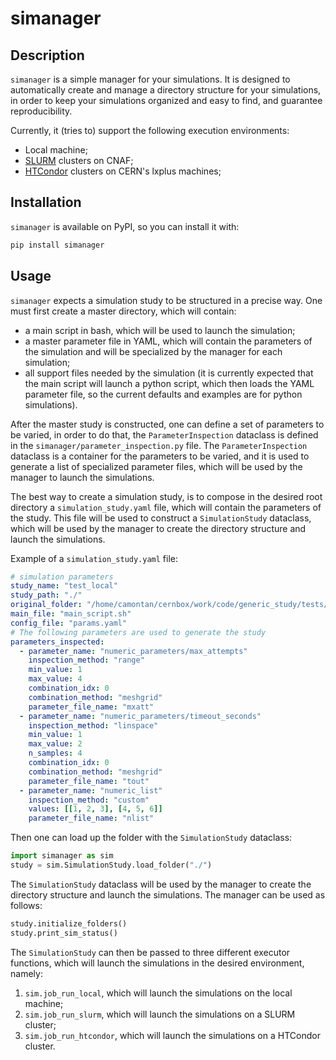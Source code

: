 # simanager
## Description

```simanager``` is a simple manager for your simulations. It is designed to automatically create and manage a directory structure for your simulations, in order to keep your simulations organized and easy to find, and guarantee reproducibility.

Currently, it (tries to) support the following execution environments:

* Local machine;
* [SLURM](https://slurm.schedmd.com/) clusters on CNAF;
* [HTCondor](https://research.cs.wisc.edu/htcondor/) clusters on CERN's lxplus machines;

## Installation

```simanager``` is available on PyPI, so you can install it with:

```bash
pip install simanager
```

## Usage

```simanager``` expects a simulation study to be structured in a precise way. One must first create a master directory, which will contain:

* a main script in bash, which will be used to launch the simulation;
* a master parameter file in YAML, which will contain the parameters of the simulation and will be specialized by the manager for each simulation;
* all support files needed by the simulation (it is currently expected that the main script will launch a python script, which then loads the YAML parameter file, so the current defaults and examples are for python simulations).

After the master study is constructed, one can define a set of parameters to be varied, in order to do that, the ```ParameterInspection``` dataclass is defined in the ```simanager/parameter_inspection.py``` file. The ```ParameterInspection``` dataclass is a container for the parameters to be varied, and it is used to generate a list of specialized parameter files, which will be used by the manager to launch the simulations.

The best way to create a simulation study, is to compose in the desired root directory a ```simulation_study.yaml``` file, which will contain the parameters of the study. This file will be used to construct a ```SimulationStudy``` dataclass, which will be used by the manager to create the directory structure and launch the simulations.

Example of a ```simulation_study.yaml``` file:

```yaml
# simulation parameters
study_name: "test_local"
study_path: "./"
original_folder: "/home/camontan/cernbox/work/code/generic_study/tests/example_master_study"
main_file: "main_script.sh"
config_file: "params.yaml"
# The following parameters are used to generate the study
parameters_inspected:
  - parameter_name: "numeric_parameters/max_attempts"
    inspection_method: "range"
    min_value: 1
    max_value: 4
    combination_idx: 0
    combination_method: "meshgrid"
    parameter_file_name: "mxatt"
  - parameter_name: "numeric_parameters/timeout_seconds"
    inspection_method: "linspace"
    min_value: 1
    max_value: 2
    n_samples: 4
    combination_idx: 0
    combination_method: "meshgrid"
    parameter_file_name: "tout"
  - parameter_name: "numeric_list"
    inspection_method: "custom"
    values: [[1, 2, 3], [4, 5, 6]]
    parameter_file_name: "nlist"
```

Then one can load up the folder with the ```SimulationStudy``` dataclass:

```python
import simanager as sim
study = sim.SimulationStudy.load_folder("./")
```

The ```SimulationStudy``` dataclass will be used by the manager to create the directory structure and launch the simulations. The manager can be used as follows:

```python
study.initialize_folders()
study.print_sim_status()
```

The ```SimulationStudy``` can then be passed to three different executor functions, which will launch the simulations in the desired environment, namely:

1. ```sim.job_run_local```, which will launch the simulations on the local machine;
2. ```sim.job_run_slurm```, which will launch the simulations on a SLURM cluster;
3. ```sim.job_run_htcondor```, which will launch the simulations on a HTCondor cluster.